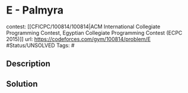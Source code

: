 # E - Palmyra

contest: [[CFICPC/100814/100814|ACM International Collegiate Programming Contest, Egyptian Collegiate Programming Contest (ECPC 2015)]]
url: https://codeforces.com/gym/100814/problem/E
#Status/UNSOLVED
Tags: #

## Description

## Solution

